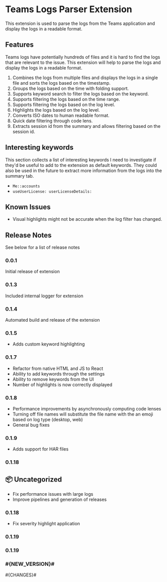 # Teams Logs Parser Extension

This extension is used to parse the logs from the Teams application and display the logs in a readable format.

## Features

Teams logs have potentially hundreds of files and it is hard to find the logs that are relevant to the issue. This extension will help to parse the logs and display the logs in a readable format.

1. Combines the logs from multiple files and displays the logs in a single file and sorts the logs based on the timestamp.
2. Groups the logs based on the time with folding support.
3. Supports keyword search to filter the logs based on the keyword.
4. Supports filtering the logs based on the time range.
5. Supports filtering the logs based on the log level.
6. Highlights the logs based on the log level.
7. Converts ISO dates to human readable format.
8. Quick date filtering through code lens.
9. Extracts session id from the summary and allows filtering based on the session id.

## Interesting keywords

This section collects a list of interesting keywords I need to investigate if they'd be useful to add to the extension as default keywords.
They could also be used in the future to extract more information from the logs into the summary tab.

- `Me::accounts`
- `useUserLicense: userLicenseDetails:`

## Known Issues

- Visual highlights might not be accurate when the log filter has changed.

## Release Notes

See below for a list of release notes

### 0.0.1

Initial release of extension

### 0.1.3

Included internal logger for extension

### 0.1.4

Automated build and release of the extension

### 0.1.5

- Adds custom keyword highlighting

### 0.1.7

- Refactor from native HTML and JS to React
- Ability to add keywords through the settings
- Ability to remove keywords from the UI
- Number of highlights is now correctly displayed

### 0.1.8

- Performance improvements by asynchronously computing code lenses
- Turning off file names will substitute the file name with the an emoji based on log type (desktop, web)
- General bug fixes

### 0.1.9

- Adds support for HAR files

### 0.1.18

## 📦 Uncategorized

- Fix performance issues with large logs
- Improve pipelines and generation of releases

### 0.1.18

- Fix severity highlight application

### 0.1.19

### 

### 0.1.19



### #{NEW_VERSION}#

#{CHANGES}#
